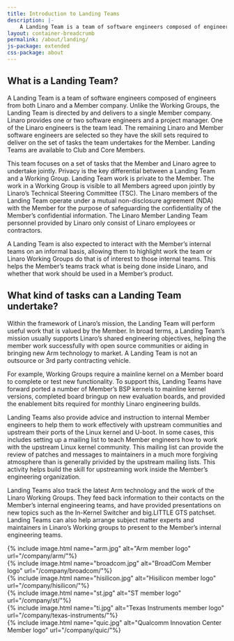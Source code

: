 ```yaml
---
title: Introduction to Landing Teams
description: |-
    A Landing Team is a team of software engineers composed of engineers from both Linaro and a Member company. Unlike the Working Groups, the Landing Team is directed by and delivers to a single Member company.
layout: container-breadcrumb
permalink: /about/landing/
js-package: extended
css-package: about
---
```

## What is a Landing Team?

A Landing Team is a team of software engineers composed of engineers from both Linaro and a Member company. Unlike the Working Groups, the Landing Team is directed by and delivers to a single Member company. Linaro provides one or two software engineers and a project manager. One of the Linaro engineers is the team lead. The remaining Linaro and Member software engineers are selected so they have the skill sets required to deliver on the set of tasks the team undertakes for the Member. Landing Teams are available to Club and Core Members.

This team focuses on a set of tasks that the Member and Linaro agree to undertake jointly. Privacy is the key differential between a Landing Team and a Working Group. Landing Team work is private to the Member. The work in a Working Group is visible to all Members agreed upon jointly by Linaro’s Technical Steering Committee (TSC). The Linaro members of the Landing Team operate under a mutual non-disclosure agreement (NDA) with the Member for the purpose of safeguarding the confidentiality of the Member’s confidential information. The Linaro Member Landing Team personnel provided by Linaro only consist of Linaro employees or contractors.

A Landing Team is also expected to interact with the Member’s internal teams on an informal basis, allowing them to highlight work the team or Linaro Working Groups do that is of interest to those internal teams. This helps the Member’s teams track what is being done inside Linaro, and whether that work should be used in a Member’s product.

## What kind of tasks can a Landing Team undertake?

Within the framework of Linaro’s mission, the Landing Team will perform useful work that is valued by the Member. In broad terms, a Landing Team’s mission usually supports Linaro’s shared engineering objectives, helping the member work successfully with open source communities or aiding in bringing new Arm technology to market. A Landing Team is not an outsource or 3rd party contracting vehicle.

For example, Working Groups require a mainline kernel on a Member board to complete or test new functionality. To support this, Landing Teams have forward ported a number of Member’s BSP kernels to mainline kernel versions, completed board bringup on new evaluation boards, and provided the enablement bits required for monthly Linaro engineering builds.

Landing Teams also provide advice and instruction to internal Member engineers to help them to work effectively with upstream communities and upstream their ports of the Linux kernel and U-boot. In some cases, this includes setting up a mailing list to teach Member engineers how to work with the upstream Linux kernel community. This mailing list can provide the review of patches and messages to maintainers in a much more forgiving atmosphere than is generally privided by the upstream mailing lists. This activity helps build the skill for upstreaming work inside the Member’s engineering organization.

Landing Teams also track the latest Arm technology and the work of the Linaro Working Groups. They feed back information to their contacts on the Member’s internal engineering teams, and have provided presentations on new topics such as the In-Kernel Switcher and big.LITTLE GTS patchset. Landing Teams can also help arrange subject matter experts and maintainers in Linaro’s Working groups to present to the Member’s internal engineering teams.

<div class="row">
<div class="col-sm-2" markdown="1">
{% include image.html name="arm.jpg" alt="Arm member logo" url="/company/arm/"%}
</div>
<div class="col-sm-2" markdown="1">
{% include image.html name="broadcom.jpg" alt="BroadCom Member logo" url="/company/broadcom/"%}
</div>
<div class="col-sm-2" markdown="1">
{% include image.html name="hisilicon.jpg" alt="Hisilicon member logo" url="/company/hisilicon/"%}
</div>
<div class="col-sm-2" markdown="1">
{% include image.html name="st.jpg" alt="ST member logo" url="/company/st/"%}
</div>
<div class="col-sm-2" markdown="1">
{% include image.html name="ti.jpg" alt="Texas Instruments member logo" url="/company/texas-instruments/"%}
</div>
<div class="col-sm-2" markdown="1">
{% include image.html name="quic.jpg" alt="Qualcomm Innovation Center Member logo" url="/company/quic/"%}
</div>

</div>